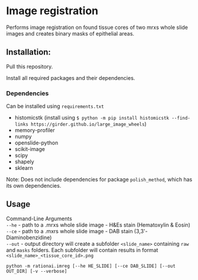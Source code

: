 # Image registration
Performs image registration on found tissue cores of two mrxs whole slide images
and creates binary masks of epithelial areas.

## Installation:

Pull this repository.

Install all required packages and their dependencies.

### Dependencies
Can be installed using `requirements.txt`

 * histomicstk  (install using `$ python -m pip install histomicstk --find-links https://girder.github.io/large_image_wheels`)
 * memory-profiler
 * numpy
 * openslide-python
 * scikit-image
 * scipy
 * shapely
 * sklearn

Note: Does not include dependencies for package `polish_method`, which has its own dependencies.

## Usage
Command-Line Arguments \
  `--he`  - path to a .mrxs whole slide image - H&Es stain (Hematoxylin & Eosin) \
  `--ce`  - path to a .mxrs whole slide image - DAB stain (3,3'-Diaminobenzidine) \
  `--out` - output directory will create a subfolder `<slide_name>` containing `raw` and `masks` folders. Each subfolder will contain results in format `<slide_name>_<tissue_core_id>.png`

`python -m rationai.imreg [--he HE_SLIDE] [--ce DAB_SLIDE] [--out OUT_DIR] [-v --verbose]`
